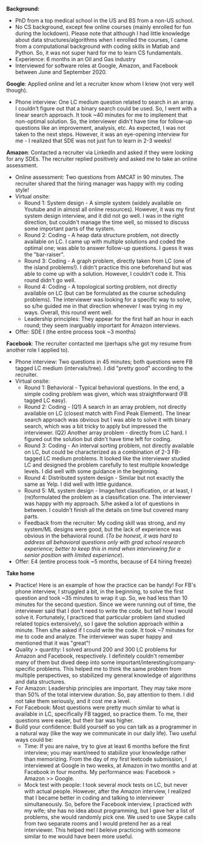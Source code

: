**Background:**

* PhD from a top medical school in the US and BS from a non-US school.
* No CS background, except few online courses (mainly enrolled for fun during the lockdown). Please note that although I had little knowledge about data structures/algorithms when I enrolled the courses, I came from a computational background with coding skills in Matlab and Python. So, it was not super hard for me to learn CS fundamentals.
* Experience: 6 months in an Oil and Gas industry
* Interviewed for software roles at Google, Amazon, and Facebook between June and September 2020.

**Google**:
Applied online and let a recruiter know whom I knew (not very well though).
* Phone interview: One LC medium question related to search in an array. I couldn't figure out that a binary search could be used. So, I went with a linear search approach. It took ~40 minutes for me to implement that non-optimal solution. So, the interviewer didn't have time for follow-up questions like an improvement, analysis, etc. As expected, I was not taken to the next steps. However, it was an eye-opening interview for me - I realized that SDE was not just fun to learn in 2-3 weeks!

**Amazon**:
Contacted a recruiter via LinkedIn and asked if they were looking for any SDEs. The recruiter replied positively and asked me to take an online assessment.
* Online assessment: Two questions from AMCAT in 90 minutes. The recruiter shared that the hiring manager was happy with my coding style!
* Virtual onsite:
  * Round 1: System design - A simple system (widely available on Youtube and in almost all online resources). However, it was my first system design interview, and it did not go well. I was in the right direction, but couldn't manage the time well, so missed to discuss some important parts of the system.
  * Round 2: Coding - A heap data structure problem, not directly available on LC. I came up with multiple solutions and coded the optimal one; was able to answer follow-up questions. I guess it was the "bar-raiser".
  * Round 3: Coding - A graph problem, directly taken from LC (one of the island problems!). I didn't practice this one beforehand but was able to come up with a solution. However, I couldn't code it. This round didn't go well.
  * Round 4: Coding - A topological sorting problem, not directly available on LC (but can be formulated as the course scheduling problems). The interviewer was looking for a specific way to solve, so s/he guided me in that direction whenever I was trying in my ways. Overall, this round went well.
  * Leadership principles: They appear for the first half an hour in each round; they seem inarguably important for Amazon interviews.
* Offer: SDE I (the entire process took ~3 months)

**Facebook**:
The recruiter contacted me (perhaps s/he got my resume from another role I applied to).
* Phone interview: Two questions in 45 minutes; both questions were FB tagged LC medium (intervals/tree). I did "pretty good" according to the recruiter.
* Virtual onsite:
  * Round 1: Behavioral - Typical behavioral questions. In the end, a simple coding problem was given, which was straightforward (FB tagged LC easy).
  * Round 2: Coding - (Q1) A search in an array problem, not directly available on LC (closest match with Find Peak Element). The linear search approach was obvious but I was able to solve it with binary search, which was a bit tricky to apply but impressed the interviewer. (Q2) Another array problem - directly from LC hard. I figured out the solution but didn't have time left for coding.
  * Round 3: Coding - An interval sorting problem, not directly available on LC, but could be characterized as a combination of 2-3 FB-tagged LC medium problems. It looked like the interviewer studied LC and designed the problem carefully to test multiple knowledge levels. I did well with some guidance in the beginning.
  * Round 4: Distributed system design - Similar but not exactly the same as Yelp. I did well with little guidance.
  * Round 5: ML system design - Image/text classification, or at least, I (re)formulated the problem as a classification one. The interviewer was happy with my approach. S/he asked a lot of questions in between. I couldn't finish all the details on time but covered many parts.
  * Feedback from the recruiter: My coding skill was strong, and my system/ML designs were good, but the lack of experience was obvious in the behavioral round. (*To be honest, it was hard to address all behavioral questions only with grad school research experience; better to keep this in mind when interviewing for a senior position with limited experience*).
* Offer: E4 (entire process took ~5 months, because of E4 hiring freeze)

**Take home**
* Practice! Here is an example of how the practice can be handy! For FB's phone interview, I struggled a bit, in the beginning, to solve the first question and took ~35 minutes to wrap it up. So, we had less than 10 minutes for the second question. Since we were running out of time, the interviewer said that I don't need to write the code, but tell how I would solve it. Fortunately, I practiced that particular problem (and studied related topics extensively), so I gave the solution approach within a minute. Then s/he asked if I could write the code. It took ~7 minutes for me to code and analyze. The interviewer was super happy and mentioned that it was "great"!
* Quality > quantity: I solved around 200 and 300 LC problems for Amazon and Facebook, respectively. I definitely couldn't remember many of them but dived deep into some important/interesting/company-specific problems. This helped me to think the same problem from multiple perspectives, so stabilized my general knowledge of algorithms and data structures.
* For Amazon: Leadership principles are important. They may take more than 50% of the total interview duration. So, pay attention to them. I did not take them seriously, and it cost me a level.
* For Facebook: Most questions were pretty much similar to what is available in LC, specifically FB tagged, so practice them. To me, their questions were easier, but their bar was higher.
* Build your confidence: Build yourself so you can talk as a programmer in a natural way (like the way we communicate in our daily life). Two useful ways could be:
  * Time: If you are naive, try to give at least 6 months before the first interview; you may want/need to stabilize your knowledge rather than memorizing. From the day of my first leetcode submission, I interviewed at Google in two weeks, at Amazon in two months and at Facebook in four months. My performance was: Facebook > Amazon >> Google.
  * Mock test with people: I took several mock tests on LC, but never with actual people. However, after the Amazon interview, I realized that I became better in coding and talking to interviewer simultaneously. So, before the Facebook interview, I practiced with my wife; she has no idea about programming, but I gave her a list of problems, she would randomly pick one. We used to use Skype calls from two separate rooms and I would pretend her as a real interviewer. This helped me! I beleive practicing with someone similar to me would have been more useful.
